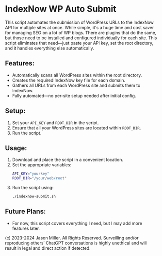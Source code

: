 # IndexNow WP Auto Submit

This script automates the submission of WordPress URLs to the IndexNow API for multiple sites at once. While simple, it's a huge time and cost saver for managing SEO on a lot of WP blogs. There are plugins that do the same, but those need to be installed and configured individually for each site. This script eliminates that need—just paste your API key, set the root directory, and it handles everything else automatically.

## Features:
- Automatically scans all WordPress sites within the root directory.
- Creates the required IndexNow key file for each domain.
- Gathers all URLs from each WordPress site and submits them to IndexNow.
- Fully automated—no per-site setup needed after initial config.

## Setup:
1. Set your `API_KEY` and `ROOT_DIR` in the script.
2. Ensure that all your WordPress sites are located within `ROOT_DIR`.
3. Run the script.

## Usage:
1. Download and place the script in a convenient location.
2. Set the appropriate variables:
   ```bash
   API_KEY="yourkey"
   ROOT_DIR="/your/web/root"
   ```
3. Run the script using:
   ```bash
   ./indexnow-submit.sh
   ```

## Future Plans:
- For now, this script covers everything I need, but I may add more features later.

(c) 2023-2024 Jason Miller. All Rights Reserved. Surveilling and/or reproducing others’ ChatGPT conversations is highly unethical and will result in legal and direct action if detected.
